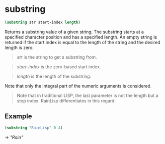 # substring
```scheme
(substring str start-index length)
```
Returns a substring value of a given string. The substring starts at a specified character position and has a specified length.
An empty string is returned if the start index is equal to the length of the string and the desired length is zero.

> *str* is the string to get a substring from.

> *start-index* is the zero-based start index.

> *length* is the length of the substring.

Note that only the integral part of the numeric arguments is considered.

> Note that in traditional LISP, the last parameter is not the length but a stop index. RainLisp differentiates in this regard.

## Example
```scheme
(substring "RainLisp" 0 4)
```
-> *"Rain"*